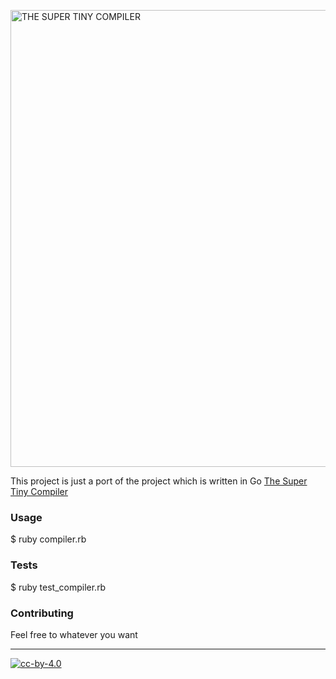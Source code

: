 
<a href="compiler.rb"><img width="731" alt="THE SUPER TINY COMPILER" src="https://cloud.githubusercontent.com/assets/952783/14413766/134c4068-ff39-11e5-996e-9452973299c2.png"/></a>

This project is just a port of the project which is written in Go
[The Super Tiny Compiler][1]


### Usage

$ ruby compiler.rb

### Tests


$ ruby test_compiler.rb


### Contributing

Feel free to whatever you want

---

[![cc-by-4.0](https://licensebuttons.net/l/by/4.0/80x15.png)](http://creativecommons.org/licenses/by/4.0/)

[1]: https://github.com/hazbo/the-super-tiny-compiler
